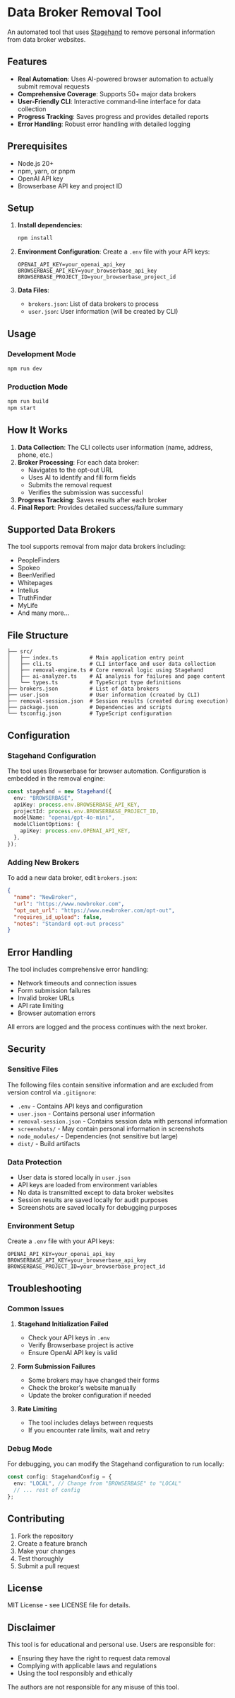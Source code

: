 # Data Broker Removal Tool

An automated tool that uses [Stagehand](https://github.com/browserbase/stagehand) to remove personal information from data broker websites.

## Features

- **Real Automation**: Uses AI-powered browser automation to actually submit removal requests
- **Comprehensive Coverage**: Supports 50+ major data brokers
- **User-Friendly CLI**: Interactive command-line interface for data collection
- **Progress Tracking**: Saves progress and provides detailed reports
- **Error Handling**: Robust error handling with detailed logging

## Prerequisites

- Node.js 20+ 
- npm, yarn, or pnpm
- OpenAI API key
- Browserbase API key and project ID

## Setup

1. **Install dependencies**:
   ```bash
   npm install
   ```

2. **Environment Configuration**:
   Create a `.env` file with your API keys:
   ```
   OPENAI_API_KEY=your_openai_api_key
   BROWSERBASE_API_KEY=your_browserbase_api_key
   BROWSERBASE_PROJECT_ID=your_browserbase_project_id
   ```

3. **Data Files**:
   - `brokers.json`: List of data brokers to process
   - `user.json`: User information (will be created by CLI)

## Usage

### Development Mode
```bash
npm run dev
```

### Production Mode
```bash
npm run build
npm start
```

## How It Works

1. **Data Collection**: The CLI collects user information (name, address, phone, etc.)
2. **Broker Processing**: For each data broker:
   - Navigates to the opt-out URL
   - Uses AI to identify and fill form fields
   - Submits the removal request
   - Verifies the submission was successful
3. **Progress Tracking**: Saves results after each broker
4. **Final Report**: Provides detailed success/failure summary

## Supported Data Brokers

The tool supports removal from major data brokers including:
- PeopleFinders
- Spokeo
- BeenVerified
- Whitepages
- Intelius
- TruthFinder
- MyLife
- And many more...

## File Structure

```
├── src/
│   ├── index.ts          # Main application entry point
│   ├── cli.ts            # CLI interface and user data collection
│   ├── removal-engine.ts # Core removal logic using Stagehand
│   ├── ai-analyzer.ts    # AI analysis for failures and page content
│   └── types.ts          # TypeScript type definitions
├── brokers.json          # List of data brokers
├── user.json             # User information (created by CLI)
├── removal-session.json  # Session results (created during execution)
├── package.json          # Dependencies and scripts
└── tsconfig.json         # TypeScript configuration
```

## Configuration

### Stagehand Configuration
The tool uses Browserbase for browser automation. Configuration is embedded in the removal engine:

```typescript
const stagehand = new Stagehand({
  env: "BROWSERBASE",
  apiKey: process.env.BROWSERBASE_API_KEY,
  projectId: process.env.BROWSERBASE_PROJECT_ID,
  modelName: "openai/gpt-4o-mini",
  modelClientOptions: {
    apiKey: process.env.OPENAI_API_KEY,
  },
});
```

### Adding New Brokers
To add a new data broker, edit `brokers.json`:

```json
{
  "name": "NewBroker",
  "url": "https://www.newbroker.com",
  "opt_out_url": "https://www.newbroker.com/opt-out",
  "requires_id_upload": false,
  "notes": "Standard opt-out process"
}
```

## Error Handling

The tool includes comprehensive error handling:
- Network timeouts and connection issues
- Form submission failures
- Invalid broker URLs
- API rate limiting
- Browser automation errors

All errors are logged and the process continues with the next broker.

## Security

### Sensitive Files
The following files contain sensitive information and are excluded from version control via `.gitignore`:

- `.env` - Contains API keys and configuration
- `user.json` - Contains personal user information
- `removal-session.json` - Contains session data with personal information
- `screenshots/` - May contain personal information in screenshots
- `node_modules/` - Dependencies (not sensitive but large)
- `dist/` - Build artifacts

### Data Protection
- User data is stored locally in `user.json`
- API keys are loaded from environment variables
- No data is transmitted except to data broker websites
- Session results are saved locally for audit purposes
- Screenshots are saved locally for debugging purposes

### Environment Setup
Create a `.env` file with your API keys:
```
OPENAI_API_KEY=your_openai_api_key
BROWSERBASE_API_KEY=your_browserbase_api_key
BROWSERBASE_PROJECT_ID=your_browserbase_project_id
```

## Troubleshooting

### Common Issues

1. **Stagehand Initialization Failed**
   - Check your API keys in `.env`
   - Verify Browserbase project is active
   - Ensure OpenAI API key is valid

2. **Form Submission Failures**
   - Some brokers may have changed their forms
   - Check the broker's website manually
   - Update the broker configuration if needed

3. **Rate Limiting**
   - The tool includes delays between requests
   - If you encounter rate limits, wait and retry

### Debug Mode

For debugging, you can modify the Stagehand configuration to run locally:

```typescript
const config: StagehandConfig = {
  env: "LOCAL", // Change from "BROWSERBASE" to "LOCAL"
  // ... rest of config
};
```

## Contributing

1. Fork the repository
2. Create a feature branch
3. Make your changes
4. Test thoroughly
5. Submit a pull request

## License

MIT License - see LICENSE file for details.

## Disclaimer

This tool is for educational and personal use. Users are responsible for:
- Ensuring they have the right to request data removal
- Complying with applicable laws and regulations
- Using the tool responsibly and ethically

The authors are not responsible for any misuse of this tool.
